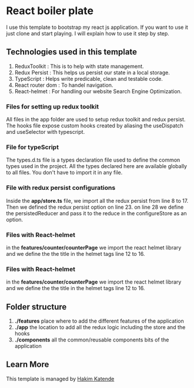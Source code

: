 # React boiler plate

I use this template to bootstrap my react js application. If you want to use it just clone and start playing. I will explain how to use it step by step.

## Technologies used in this template

1. ReduxToolkit : This is to help with state management.
2. Redux Persist : This helps us persist our state in a local storage.
3. TypeScript : Helps write predicable, clean and testable code.
4. React router dom : To handel navigation.
5. React-helmet : For handling our website Search Engine Optimization.

### Files for setting up redux toolkit

All files in the app folder are used to setup redux toolkit and redux persist. The hooks file expose custom hooks created by aliasing the useDispatch and useSelector with typescript.

### File for typeScript

The types.d.ts file is a types declaration file used to define the common types used in the project. All the types declared here are available globally to all files. You don't have to import it in any file.

### File with redux persist configurations

Inside the **app/store.ts** file, we import all the redux persist from line 8 to 17. Then we defined the redux persist option on line 23. on line 28 we define the persistedReducer and pass it to the reduce in the configureStore as an option.

### Files with React-helmet

in the **features/counter/counterPage** we import the react helmet library and we define the the title in the helmet tags line 12 to 16.

### Files with React-helmet

in the **features/counter/counterPage** we import the react helmet library and we define the the title in the helmet tags line 12 to 16.

## Folder structure

1. **./features** place where to add the different features of the application
2. **./app** the location to add all the redux logic including the store and the hooks
3. **./components** all the common/reusable components bits of the application

## Learn More

This template is managed by [Hakim Katende](https://ghkatende.com)
